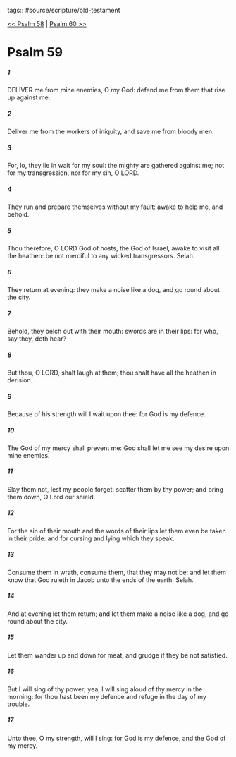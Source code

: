 tags:: #source/scripture/old-testament

[<< Psalm 58](/Old_Testament/19_Psalms/Psalm_58.md) | [Psalm 60 >>](/Old_Testament/19_Psalms/Psalm_60.md)

# Psalm 59

##### 1

DELIVER me from mine enemies, O my God: defend me from them that rise up against me.

##### 2

Deliver me from the workers of iniquity, and save me from bloody men.

##### 3

For, lo, they lie in wait for my soul: the mighty are gathered against me; not for my transgression, nor for my sin, O LORD.

##### 4

They run and prepare themselves without my fault: awake to help me, and behold.

##### 5

Thou therefore, O LORD God of hosts, the God of Israel, awake to visit all the heathen: be not merciful to any wicked transgressors. Selah.

##### 6

They return at evening: they make a noise like a dog, and go round about the city.

##### 7

Behold, they belch out with their mouth: swords are in their lips: for who, say they, doth hear?

##### 8

But thou, O LORD, shalt laugh at them; thou shalt have all the heathen in derision.

##### 9

Because of his strength will I wait upon thee: for God is my defence.

##### 10

The God of my mercy shall prevent me: God shall let me see my desire upon mine enemies.

##### 11

Slay them not, lest my people forget: scatter them by thy power; and bring them down, O Lord our shield.

##### 12

For the sin of their mouth and the words of their lips let them even be taken in their pride: and for cursing and lying which they speak.

##### 13

Consume them in wrath, consume them, that they may not be: and let them know that God ruleth in Jacob unto the ends of the earth. Selah.

##### 14

And at evening let them return; and let them make a noise like a dog, and go round about the city.

##### 15

Let them wander up and down for meat, and grudge if they be not satisfied.

##### 16

But I will sing of thy power; yea, I will sing aloud of thy mercy in the morning: for thou hast been my defence and refuge in the day of my trouble.

##### 17

Unto thee, O my strength, will I sing: for God is my defence, and the God of my mercy.
